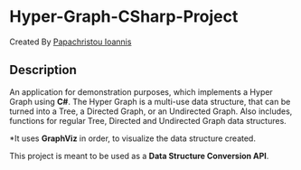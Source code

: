 # Hyper-Graph-CSharp-Project

Created By [Papachristou Ioannis](https://github.com/dit18146)

## Description

An application for demonstration purposes, which implements a Hyper Graph using **C#**. The Hyper Graph is a multi-use data structure, that can be turned into a Tree, a Directed Graph, or an Undirected Graph. Also includes, functions for regular Tree, Directed and Undirected Graph data structures.  
  
  *It uses **GraphViz** in order, to visualize the data structure created.
  
This project is meant to be used as a **Data Structure Conversion API**.
